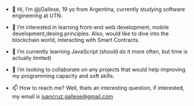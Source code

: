 - 👋 Hi, I’m @jGallese, 19 yo from Argentina, currently studying software engineering at UTN.

- 👀 I’m interested in learning front-end web development, mobile development,desing principles. Also, would like to dive into the blockchain world, interacting with Smart Contracts.

- 🌱 I’m currently learning JavaScript (should do it more often, but time is actually limited)
- 💞️ I’m looking to collaborate on any projects that would help improving my programming capacity and soft skills.
- 📫 How to reach me? Well, thats an interesting question, if interested, my email is juancruz.gallese@gmail.com

<!---
jGallese/jGallese is a ✨ special ✨ repository because its `README.md` (this file) appears on your GitHub profile.
You can click the Preview link to take a look at your changes.
--->
